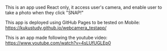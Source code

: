 This is an app used React only, it access user's camera, and enable user to take
a photo when they click "SNAP!"

This app is deployed using GitHub Pages to be tested on Mobile:
https://kukustudy.github.io/webcamera_testapp/

This is an app made following the youtube video: https://www.youtube.com/watch?v=4sLUfUGLEp0